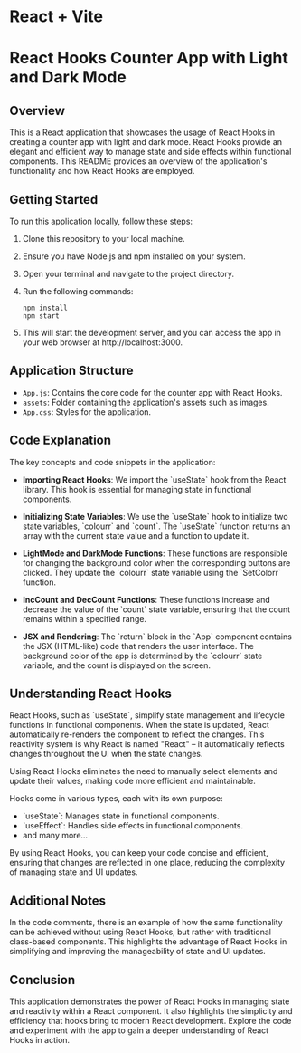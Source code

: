 # React + Vite


# React Hooks Counter App with Light and Dark Mode

## Overview

This is a React application that showcases the usage of React Hooks in creating a counter app with light and dark mode. React Hooks provide an elegant and efficient way to manage state and side effects within functional components. This README provides an overview of the application's functionality and how React Hooks are employed.

## Getting Started

To run this application locally, follow these steps:

1. Clone this repository to your local machine.
2. Ensure you have Node.js and npm installed on your system.
3. Open your terminal and navigate to the project directory.
4. Run the following commands:

   ```shell
   npm install
   npm start
   ```

5. This will start the development server, and you can access the app in your web browser at http://localhost:3000.

## Application Structure

- `App.js`: Contains the core code for the counter app with React Hooks.
- `assets`: Folder containing the application's assets such as images.
- `App.css`: Styles for the application.

## Code Explanation

The key concepts and code snippets in the application:

- **Importing React Hooks**: We import the \`useState\` hook from the React library. This hook is essential for managing state in functional components.

- **Initializing State Variables**: We use the \`useState\` hook to initialize two state variables, \`colourr\` and \`count\`. The \`useState\` function returns an array with the current state value and a function to update it.

- **LightMode and DarkMode Functions**: These functions are responsible for changing the background color when the corresponding buttons are clicked. They update the \`colourr\` state variable using the \`SetColorr\` function.

- **IncCount and DecCount Functions**: These functions increase and decrease the value of the \`count\` state variable, ensuring that the count remains within a specified range.

- **JSX and Rendering**: The \`return\` block in the \`App\` component contains the JSX (HTML-like) code that renders the user interface. The background color of the app is determined by the \`colourr\` state variable, and the count is displayed on the screen.

## Understanding React Hooks

React Hooks, such as \`useState\`, simplify state management and lifecycle functions in functional components. When the state is updated, React automatically re-renders the component to reflect the changes. This reactivity system is why React is named "React" – it automatically reflects changes throughout the UI when the state changes.

Using React Hooks eliminates the need to manually select elements and update their values, making code more efficient and maintainable.

Hooks come in various types, each with its own purpose:

- \`useState\`: Manages state in functional components.
- \`useEffect\`: Handles side effects in functional components.
- and many more...

By using React Hooks, you can keep your code concise and efficient, ensuring that changes are reflected in one place, reducing the complexity of managing state and UI updates.

## Additional Notes

In the code comments, there is an example of how the same functionality can be achieved without using React Hooks, but rather with traditional class-based components. This highlights the advantage of React Hooks in simplifying and improving the manageability of state and UI updates.

## Conclusion

This application demonstrates the power of React Hooks in managing state and reactivity within a React component. It also highlights the simplicity and efficiency that hooks bring to modern React development. Explore the code and experiment with the app to gain a deeper understanding of React Hooks in action.

